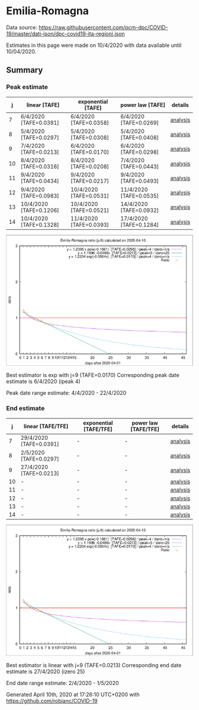 # Emilia-Romagna


Data source: https://raw.githubusercontent.com/pcm-dpc/COVID-19/master/dati-json/dpc-covid19-ita-regioni.json

Estimates in this page were made on 10/4/2020 with data available until 10/04/2020.


## Summary 

### Peak estimate 
|j|linear [TAFE]|exponential [TAFE]|power law [TAFE]|details|
|---|----|-----------|---------|-------|
|7|6/4/2020 [TAFE=0.0391]|6/4/2020 [TAFE=0.0358]|6/4/2020 [TAFE=0.0269]|[analysis](COVID-19_emilia-romagna_j7_2020-04-10.md)|
|8|5/4/2020 [TAFE=0.0297]|5/4/2020 [TAFE=0.0308]|5/4/2020 [TAFE=0.0408]|[analysis](COVID-19_emilia-romagna_j8_2020-04-10.md)|
|9|7/4/2020 [TAFE=0.0213]|6/4/2020 [TAFE=0.0170]|6/4/2020 [TAFE=0.0298]|[analysis](COVID-19_emilia-romagna_j9_2020-04-10.md)|
|10|8/4/2020 [TAFE=0.0316]|8/4/2020 [TAFE=0.0208]|7/4/2020 [TAFE=0.0443]|[analysis](COVID-19_emilia-romagna_j10_2020-04-10.md)|
|11|9/4/2020 [TAFE=0.0434]|9/4/2020 [TAFE=0.0217]|9/4/2020 [TAFE=0.0493]|[analysis](COVID-19_emilia-romagna_j11_2020-04-10.md)|
|12|9/4/2020 [TAFE=0.0983]|10/4/2020 [TAFE=0.0531]|11/4/2020 [TAFE=0.0535]|[analysis](COVID-19_emilia-romagna_j12_2020-04-10.md)|
|13|10/4/2020 [TAFE=0.1206]|10/4/2020 [TAFE=0.0521]|14/4/2020 [TAFE=0.0932]|[analysis](COVID-19_emilia-romagna_j13_2020-04-10.md)|
|14|10/4/2020 [TAFE=0.1328]|11/4/2020 [TAFE=0.0393]|17/4/2020 [TAFE=0.1284]|[analysis](COVID-19_emilia-romagna_j14_2020-04-10.md)|

![best peak estimate](COVID-19_emilia-romagna_j9_2020-04-10.png)

Best estimator is exp with j=9 (TAFE=0.0170)
Corresponding peak date estimate is 6/4/2020 (ipeak 4)


Peak date range estimate: 4/4/2020 - 22/4/2020

### End estimate 
|j|linear [TAFE/TFE]|exponential [TAFE/TFE]|power law [TAFE/TFE]|details|
|---|----|-----------|---------|-------|
|7|29/4/2020 [TAFE=0.0391]|-|-|[analysis](COVID-19_emilia-romagna_j7_2020-04-10.md)|
|8|2/5/2020 [TAFE=0.0297]|-|-|[analysis](COVID-19_emilia-romagna_j8_2020-04-10.md)|
|9|27/4/2020 [TAFE=0.0213]|-|-|[analysis](COVID-19_emilia-romagna_j9_2020-04-10.md)|
|10|-|-|-|[analysis](COVID-19_emilia-romagna_j10_2020-04-10.md)|
|11|-|-|-|[analysis](COVID-19_emilia-romagna_j11_2020-04-10.md)|
|12|-|-|-|[analysis](COVID-19_emilia-romagna_j12_2020-04-10.md)|
|13|-|-|-|[analysis](COVID-19_emilia-romagna_j13_2020-04-10.md)|
|14|-|-|-|[analysis](COVID-19_emilia-romagna_j14_2020-04-10.md)|

![best zero estimate](COVID-19_emilia-romagna_j9_2020-04-10.png)

Best estimator is linear with j=9 (TAFE=0.0213)
Corresponding end date estimate is 27/4/2020 (izero 25)


End date range estimate: 2/4/2020 - 1/5/2020

Generated April 10th, 2020 at 17:26:10 UTC+0200 with https://github.com/robianc/COVID-19
